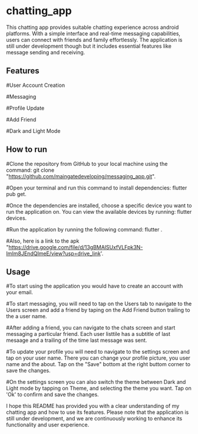 # chatting_app

This chatting app provides suitable chatting experience across android platforms. With a simple interface and real-time messaging capabilities, users can connect with friends and family effortlessly. The application is still under development though but it includes essential features like message sending and receiving.

## Features

#User Account Creation 

#Messaging

#Profile Update

#Add Friend

#Dark and Light Mode


## How to run

#Clone the repository from GitHub to your local machine using the command: git clone "https://github.com/maingatedeveloping/messaging_app.git".

#Open your terminal and run this command to install dependencies:  flutter pub get.

#Once the dependencies are installed, choose a specific device you want to run the application on. You can view the available devices by running: flutter devices.

#Run the application by running the following command: flutter .

#Also, here is a link to the apk "https://drive.google.com/file/d/13gBMAlSUxfVLFpk3N-ImIm8JEndQImeE/view?usp=drive_link'.


## Usage

#To start using the application you would have to create an account with your email.

#To start messaging, you will need to tap on the Users tab to navigate to the Users screen and add a friend by taping on the Add Friend button trailing to the a user name.

#After adding a friend, you can navigate to the chats screen and start messaging a particular friend. Each user listtile has a subtitle of last mesaage  and a trailing of the time last message was sent.

#To update your profile you will need to navigate to the settings screen and tap on your user name. There you can change your profile picture, you user name and the about. Tap on the "Save" bottom at the right buttom corner to save the changes.

#On the settings screen you can also switch the theme between Dark and Light mode by tapping on Theme, and selecting the theme you want. Tap on 'Ok' to confirm and save the changes.

I hope this README has provided you with a clear understanding of my chatting app and how to use its features. Please note that the application is still under development, and we are continuously working to enhance its functionality and user experience.
















